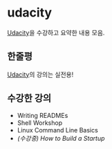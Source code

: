 # udacity

[Udacity](https://www.udacity.com/)을 수강하고 요약한 내용 모음.  

## 한줄평

[Udacity](https://www.udacity.com/)의 강의는 실전용!  

## 수강한 강의
- Writing READMEs
- Shell Workshop
- Linux Command Line Basics
- *(수강중) How to Build a Startup*